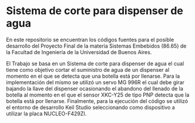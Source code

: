 # Sistema de corte para dispenser de agua
En este repositorio se encuentran los códigos fuentes para el posible desarrollo del Proyecto Final de la materia Sistemas Embebidos (86.65) de la Facultad de Ingeniería de la Universidad de Buenos Aires. 

El Trabajo se basa en un Sistema de corte para dispenser de agua el cual tiene como objetivo cortar el suministro de agua de un dispenser al momento en el que se detecta que una botella está por llenarse. Para la implementación del mismo se utilizó un servo MG 996R el cual debe girar bajando la llave del dispenser ocasionando el abandono del llenado de la botella al momento en el que el sensor XKC-Y25 de tipo PNP detecta que la botella está por llenarse. Finalmente, para la ejecución del código se utilizó el entorno de desarrollo Keil Studio seleccionando como dispositivo a utilizar la placa NUCLEO-F429ZI.



